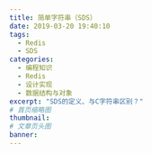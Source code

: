 ```yaml
---
title: 简单字符串（SDS）
date: 2019-03-20 19:40:10
tags:
  - Redis
  - SDS
categories:
  - 编程知识
  - Redis
  - 设计实现
  - 数据结构与对象
excerpt: "SDS的定义、与C字符串区别？"
# 首页缩略图
thumbnail:
# 文章页头图
banner:
---
```

